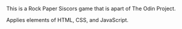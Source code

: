 This is a Rock Paper Siscors game that is apart of The Odin Project.

Applies elements of HTML, CSS, and JavaScript.
